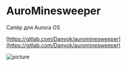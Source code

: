 AuroMinesweeper
===================

Сапёр для Aurora OS

[https://gitlab.com/Danyok/aurominesweeper](https://gitlab.com/Danyok/aurominesweeper)

![picture](../data/com.gitlab.Danyok.AuroMinesweeper.png)